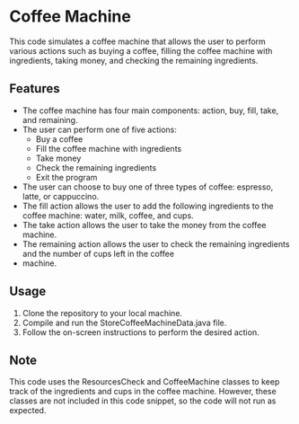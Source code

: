 # Coffee Machine

This code simulates a coffee machine that allows the user to perform various actions such as buying a coffee, filling 
the coffee machine with ingredients, taking money, and checking the remaining ingredients.

## Features

- The coffee machine has four main components: action, buy, fill, take, and remaining.
- The user can perform one of five actions:
    - Buy a coffee
    - Fill the coffee machine with ingredients
    - Take money
    - Check the remaining ingredients
    - Exit the program
- The user can choose to buy one of three types of coffee: espresso, latte, or cappuccino.
- The fill action allows the user to add the following ingredients to the coffee machine: water, milk, coffee, and cups.
- The take action allows the user to take the money from the coffee machine.
- The remaining action allows the user to check the remaining ingredients and the number of cups left in the coffee 
- machine.

## Usage

1. Clone the repository to your local machine.
2. Compile and run the StoreCoffeeMachineData.java file.
3. Follow the on-screen instructions to perform the desired action.

## Note

This code uses the ResourcesCheck and CoffeeMachine classes to keep track of the ingredients and cups in the coffee 
machine. However, these classes are not included in this code snippet, so the code will not run as expected.